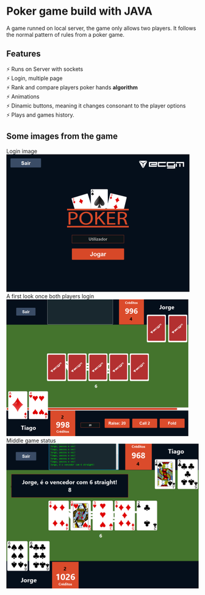 # Poker game build with JAVA
A game runned on local server, the game only allows two players.
It follows the normal pattern of rules from a poker game.

## Features

⚡️ Runs on Server with sockets<br />
⚡️ Login, multiple page<br />
⚡️ Rank and compare players poker hands **algorithm** <br />
⚡️ Animations <br />
⚡️ Dinamic buttons, meaning it changes consonant to the player options<br />
⚡️ Plays and games history.

## Some images from the game 

Login image<br/>
![Login](https://github.com/dariish/PokerFx/blob/main/images/Screenshot_4.png)
<br/>
A first look once both players login<br/>
![firstLook](https://github.com/dariish/PokerFx/blob/main/images/Screenshot_1.png)
<br/>
Middle game status<br/>
![SecondLook](https://github.com/dariish/PokerFx/blob/main/images/Screenshot_2.png)


